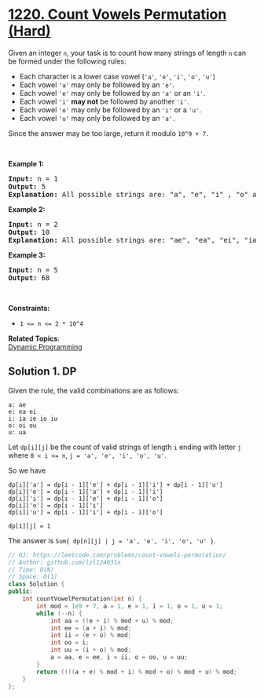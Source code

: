 # [1220. Count Vowels Permutation (Hard)](https://leetcode.com/problems/count-vowels-permutation/)

<p>Given an integer <code>n</code>, your task is to count how many strings of length <code>n</code> can be formed under the following rules:</p>

<ul>
	<li>Each character is a lower case vowel&nbsp;(<code>'a'</code>, <code>'e'</code>, <code>'i'</code>, <code>'o'</code>, <code>'u'</code>)</li>
	<li>Each vowel&nbsp;<code>'a'</code> may only be followed by an <code>'e'</code>.</li>
	<li>Each vowel&nbsp;<code>'e'</code> may only be followed by an <code>'a'</code>&nbsp;or an <code>'i'</code>.</li>
	<li>Each vowel&nbsp;<code>'i'</code> <strong>may not</strong> be followed by another <code>'i'</code>.</li>
	<li>Each vowel&nbsp;<code>'o'</code> may only be followed by an <code>'i'</code> or a&nbsp;<code>'u'</code>.</li>
	<li>Each vowel&nbsp;<code>'u'</code> may only be followed by an <code>'a'.</code></li>
</ul>

<p>Since the answer&nbsp;may be too large,&nbsp;return it modulo <code>10^9 + 7.</code></p>

<p>&nbsp;</p>
<p><strong>Example 1:</strong></p>

<pre><strong>Input:</strong> n = 1
<strong>Output:</strong> 5
<strong>Explanation:</strong> All possible strings are: "a", "e", "i" , "o" and "u".
</pre>

<p><strong>Example 2:</strong></p>

<pre><strong>Input:</strong> n = 2
<strong>Output:</strong> 10
<strong>Explanation:</strong> All possible strings are: "ae", "ea", "ei", "ia", "ie", "io", "iu", "oi", "ou" and "ua".
</pre>

<p><strong>Example 3:&nbsp;</strong></p>

<pre><strong>Input:</strong> n = 5
<strong>Output:</strong> 68</pre>

<p>&nbsp;</p>
<p><strong>Constraints:</strong></p>

<ul>
	<li><code>1 &lt;= n &lt;= 2 * 10^4</code></li>
</ul>


**Related Topics**:  
[Dynamic Programming](https://leetcode.com/tag/dynamic-programming/)

## Solution 1. DP

Given the rule, the valid combinations are as follows:

```
a: ae
e: ea ei
i: ia ie io iu
o: oi ou
u: ua
```

Let `dp[i][j]` be the count of valid strings of length `i` ending with letter `j` where `0 < i <= n`, `j = 'a', 'e', 'i', 'o', 'u'`.

So we have

```
dp[i]['a'] = dp[i - 1]['e'] + dp[i - 1]['i'] + dp[i - 1]['u']
dp[i]['e'] = dp[i - 1]['a'] + dp[i - 1]['i']
dp[i]['i'] = dp[i - 1]['e'] + dp[i - 1]['o']
dp[i]['o'] = dp[i - 1]['i']
dp[i]['u'] = dp[i - 1]['i'] + dp[i - 1]['o']

dp[1][j] = 1
```

The answer is `Sum{ dp[n][j] | j = 'a', 'e', 'i', 'o', 'u' }`.

```cpp
// OJ: https://leetcode.com/problems/count-vowels-permutation/
// Author: github.com/lzl124631x
// Time: O(N)
// Space: O(1)
class Solution {
public:
    int countVowelPermutation(int n) {
        int mod = 1e9 + 7, a = 1, e = 1, i = 1, o = 1, u = 1;
        while (--n) {
            int aa = ((e + i) % mod + u) % mod;
            int ee = (a + i) % mod;
            int ii = (e + o) % mod;
            int oo = i;
            int uu = (i + o) % mod;
            a = aa, e = ee, i = ii, o = oo, u = uu;
        }
        return ((((a + e) % mod + i) % mod + o) % mod + u) % mod;
    }
};
```